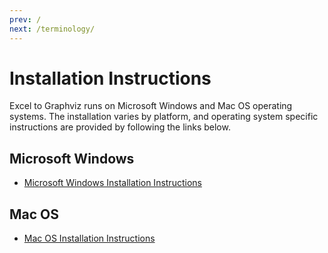 ```yaml
---
prev: /
next: /terminology/
---
```


# Installation Instructions

Excel to Graphviz runs on Microsoft Windows and Mac OS operating systems. The installation varies by platform, and operating system specific instructions are provided by following the links below.

## Microsoft Windows

- [Microsoft Windows Installation Instructions](../install-win/)

## Mac OS

- [Mac OS Installation Instructions](../install-mac/)
